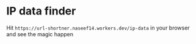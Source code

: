 # IP data finder

Hit `https://url-shortner.naseef14.workers.dev/ip-data` in your browser and see the magic happen
